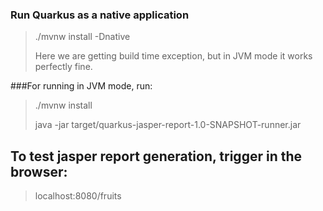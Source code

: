 ### Run Quarkus as a native application

> ./mvnw install -Dnative
>
>Here we are getting build time exception, but in JVM mode it works perfectly fine.
>

###For running in JVM mode, run:
>./mvnw install
>
>java -jar target/quarkus-jasper-report-1.0-SNAPSHOT-runner.jar
>
## To test jasper report generation, trigger in the browser:

>localhost:8080/fruits